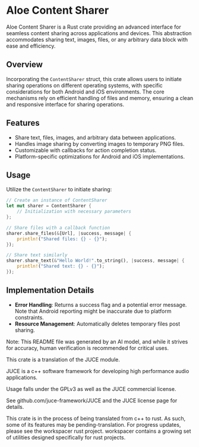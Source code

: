 # Aloe Content Sharer

Aloe Content Sharer is a Rust crate providing an advanced interface for seamless content sharing across applications and devices. This abstraction accommodates sharing text, images, files, or any arbitrary data block with ease and efficiency.

## Overview

Incorporating the `ContentSharer` struct, this crate allows users to initiate sharing operations on different operating systems, with specific considerations for both Android and iOS environments. The core mechanisms rely on efficient handling of files and memory, ensuring a clean and responsive interface for sharing operations.

## Features
- Share text, files, images, and arbitrary data between applications.
- Handles image sharing by converting images to temporary PNG files.
- Customizable with callbacks for action completion status.
- Platform-specific optimizations for Android and iOS implementations.

## Usage

Utilize the `ContentSharer` to initiate sharing:
```rust
// Create an instance of ContentSharer
let mut sharer = ContentSharer {
    // Initialization with necessary parameters
};

// Share files with a callback function
sharer.share_files(&[Url], |success, message| {
    println!("Shared files: {} - {}");
});

// Share text similarly
sharer.share_text(&"Hello World!".to_string(), |success, message| {
    println!("Shared text: {} - {}");
});
```

## Implementation Details

- **Error Handling**: Returns a success flag and a potential error message. Note that Android reporting might be inaccurate due to platform constraints.
- **Resource Management**: Automatically deletes temporary files post sharing.

Note: This README file was generated by an AI model, and while it strives for accuracy, human verification is recommended for critical uses.

This crate is a translation of the JUCE module.

JUCE is a c++ software framework for developing high performance audio applications.

Usage falls under the GPLv3 as well as the JUCE commercial license.

See github.com/juce-framework/JUCE and the JUCE license page for details.

This crate is in the process of being translated from c++ to rust. As such, some of its features may be pending-translation. For progress updates, please see the workspacer rust project. workspacer contains a growing set of utilities designed specifically for rust projects.
